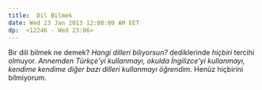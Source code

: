 ```yaml
---
title:  Dil Bilmek
date: Wed 23 Jan 2013 12:00:00 AM EET 
dp:  <12246 - Wed 23:06>
---
```



Bir dili bilmek ne demek? _Hangi dilleri biliyorsun?_ dediklerinde
_hiçbiri_ tercihi olmuyor. _Annemden Türkçe'yi kullanmayı, okulda
İngilizce'yi kullanmayı, kendime kendime diğer bazı dilleri kullanmayı
öğrendim._ Henüz hiçbirini bilmiyorum. 
